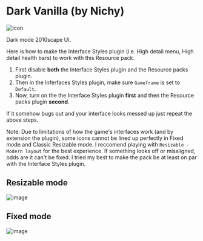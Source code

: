 # Dark Vanilla (by Nichy)

![icon](https://user-images.githubusercontent.com/72536899/129302562-0be334aa-784f-4331-8b1c-b5f206d58e68.png)

Dark mode 2010scape UI. 

Here is how to make the Interface Styles plugin (i.e. High detail menu, High detail health bars) to work with this Resource pack.
1. First disable **both** the Interface Styles plugin and the Resource packs plugin. 
2. Then in the Inferfaces Styles plugin, make sure  `Gameframe` is set to `Default`.
3. Now, turn on the the Interface Styles plugin **first** and then the Resource packs plugin **second**. 

If it somehow bugs out and your interface looks messed up just repeat the above steps.

Note: Due to limitations of how the game's interfaces work (and by extension the plugin), some icons cannot be lined up perfectly in Fixed mode and Classic Resizable mode. I reccomend playing with `Resizable - Modern layout` for the best experience. If something looks off or misaligned, odds are it can't be fixed. I tried my best to make the pack be at least on par with the Interface Styles plugin.
 
## Resizable mode
![image](https://user-images.githubusercontent.com/72536899/129302666-ef8f83c6-e0bf-4da4-a591-a9ac453e4d11.png)


## Fixed mode
![image](https://user-images.githubusercontent.com/72536899/129302717-96fd40db-09d7-4a4b-bec6-23a9740e69d9.png)
